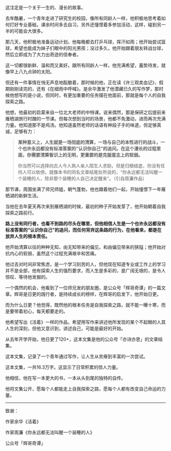 ﻿这注定是一个关于一生的、漫长的故事。

去年酷暑，一个青年走进了研究生的校园，像所有同龄人一样，他积极地思考着如何打好专业基础，课余时间多去自习，另外还憧憬着多参加活动，这样，碰到另一半的可能会大很多。

那几天，他积极地准备运动计划。他每晚都去打乒乓球，挥汗如雨；他开始尝试篮球，希望也能成为妹子们眼中的阳光男孩；没过多久，他开始跟着朋友转战台球，然后立即成为了大力出奇迹的信奉者。

这一切都很新鲜、温和而又美好。跟所有同龄人一样，他充满希望，蓄势待发，就像早上八九点钟的太阳。

但还有一件事情在悄无声息地酝酿着，那时候的他，正在读《许三观卖血记》，假期刚刚读完的，还有《在细雨中呼喊》。是余华激发了他潜藏已久的写作梦，那时候他想写的是小说，但同时，有更加重要的任务摆在他面前，那就是每个人的自我探索之路。

他想，他最初的启蒙来自一位北大老师的中特课。说来偶然，那是保研之后提前来雁栖湖旅行时蹭的一节课。但每次想到当时的场景，他都不免激动，进而再次充满力量。他知道那不是鸡汤。他知道虽然老师的话语有种段子手的味道，但足够真诚，足够有力：

> **某种意义上，人生就是一场彻底的清算，一场与自己的本性进行的战斗，一个也许永远都没有标准答案的“认识你自己”的追问。在这个漫长的过程里面，你需要清算智识上的无明，更重要的是克服意志上的软弱。**
>
> 你当然可以选择向古人今人熟人亲人陌生人求助，但是归根结底，你没有任何人可以依傍。就像本书的同名文章结尾处所说的，“你永远都无法叫醒一个装睡的人，除非那个装睡的人自己决定醒来“。（引自周濂作品）

那节课，周围坐满了师兄师姐，朝气蓬勃，他也跟着他们一起，开始憧憬下一年雁栖湖的新鲜生活。

当他在去年夏天再次来到雁栖湖的时候，最初的种子开始发芽了，他开始朝着自我探索之路前行。

**路上没有同行者，也看不到路的尽头在哪里，但他相信人生是一个也许永远都没有标准答案的“认识你自己”的追问，而任何背弃这条路的行为，在他看来，都是在放弃人生的根本责任。**

他开始清算以往的种种无知，由无知带来的偏见，和由偏见带来的狭隘；他开始对抗内心的软弱，虽然这个过程充满艰辛和苦痛。

他过去对时间非常焦虑，是一个学习刻苦的人，但他现在知道专业或工作上的学习并不是全部，他有探索人生的强烈要求，而人生是多彩的，是广阔无垠的，是令人惊叹、等待他发掘的。

一个偶然的机会，他看到了一位师兄发的朋友圈，是公众号「辉哥奇谭」的一篇文章。辉哥是日更的践行者，是持续成长的榜样，在辉哥的启发下，他开始日更。

而为什么日更？他觉得，既然他的根本任务是自我探索之路，就不能一曝十寒，而是要带着初心，每天都要走的。

他希望写出《活着》一样的作品，希望用写作来讲述他所发现的某个不起眼的人其人生的深刻，但他又意识到，讲述自己，可能是最好的开始。

从去年开学开始，他日更了120+，这本文集是他的公众号「亦诗亦思」的文章结集。

这本文集，记录了一个青年通过写作，让人生从贫瘠到丰富的一次尝试。

这本文集，一共16.3万字。这显示了日常积累的惊人力量。



他相信，他在写一本更大的书，一本从头到尾的独特的自传。


他将文集公开，愿每个人都能走上自我探索之路，愿每个人都有改变自己命运的力量。



------

致谢：

作家余华《活着》

作家周濂《你永远都无法叫醒一个装睡的人》

公众号「辉哥奇谭」